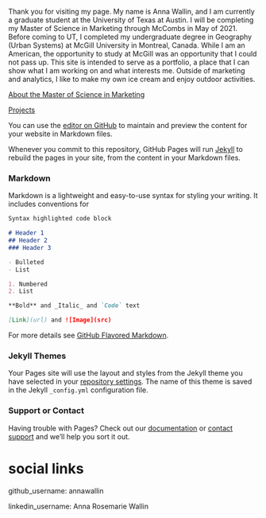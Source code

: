 
Thank you for visiting my page. My name is Anna Wallin, and I am currently a graduate student at the University of Texas at Austin. I will be completing my Master of Science in Marketing through McCombs in May of 2021. Before coming to UT, I completed my undergraduate degree in Geography (Urban Systems) at McGill University in Montreal, Canada. While I am an American, the opportunity to study at McGill was an opportunity that I could not pass up. This site is intended to serve as a portfolio, a place that I can show what I am working on and what interests me. Outside of marketing and analytics, I like to make my own ice cream and enjoy outdoor activities. 

<a href="/about-the-master-of-science-in-marketing/" title="About the Master of Science in Marketing">About the Master of Science in Marketing</a>


<a href="/projects/" title="Projects">Projects</a>


You can use the [editor on GitHub](https://github.com/AnnaWallin/website2/edit/gh-pages/index.md) to maintain and preview the content for your website in Markdown files.

Whenever you commit to this repository, GitHub Pages will run [Jekyll](https://jekyllrb.com/) to rebuild the pages in your site, from the content in your Markdown files.

### Markdown

Markdown is a lightweight and easy-to-use syntax for styling your writing. It includes conventions for

```markdown
Syntax highlighted code block

# Header 1
## Header 2
### Header 3

- Bulleted
- List

1. Numbered
2. List

**Bold** and _Italic_ and `Code` text

[Link](url) and ![Image](src)
```

For more details see [GitHub Flavored Markdown](https://guides.github.com/features/mastering-markdown/).

### Jekyll Themes

Your Pages site will use the layout and styles from the Jekyll theme you have selected in your [repository settings](https://github.com/AnnaWallin/website2/settings). The name of this theme is saved in the Jekyll `_config.yml` configuration file.

### Support or Contact

Having trouble with Pages? Check out our [documentation](https://docs.github.com/categories/github-pages-basics/) or [contact support](https://github.com/contact) and we’ll help you sort it out.


# social links
github_username:  annawallin

linkedin_username: Anna Rosemarie Wallin


